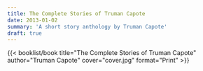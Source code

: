 ```yaml
---
title: The Complete Stories of Truman Capote
date: 2013-01-02
summary: 'A short story anthology by Truman Capote'
draft: true
---
```


{{< booklist/book
title="The Complete Stories of Truman Capote"
author="Truman Capote"
cover="cover.jpg"
format="Print" >}}

